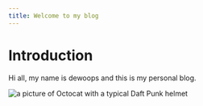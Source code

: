 ```yaml
---
title: Welcome to my blog
---
```


# Introduction

Hi all, my name is dewoops and this is my personal blog.

![a picture of Octocat with a typical Daft Punk helmet](https://octodex.github.com/images/daftpunktocat-thomas.gif)
